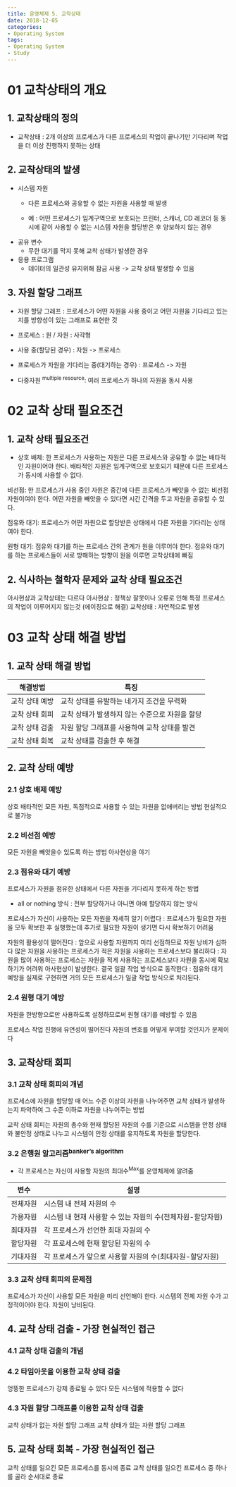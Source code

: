 ```yaml
---
title: 운영체제 5. 교착상태
date: 2018-12-05
categories:
- Operating System
tags:
- Operating System
- Study
---
```


# 01 교착상태의 개요
## 1. 교착상태의 정의
- 교착상태 : 2개 이상의 프로세스가 다른 프로세스의 작업이 끝나기만 기다리며 작업을 더 이상 진행하지 못하는 상태

## 2. 교착상태의 발생
- 시스템 자원
  - 다른 프로세스와 공유할 수 없는 자원을 사용할 때 발생

  - 예 : 어떤 프로세스가 임계구역으로 보호되는 프린터, 스캐너, CD 레코더 등 동시에 같이 사용할 수 없는 시스템 자원을 할당받은 후 양보하지 않는 경우
- 공유 변수
  - 무한 대기를 막지 못해 교착 상태가 발생한 경우
- 응용 프로그램
  - 데이터의 일관성 유지위해 잠금 사용 -> 교착 상태 발생할 수 있음

## 3. 자원 할당 그래프
- 자원 할당 그래프 : 프로세스가 어떤 자원을 사용 중이고 어떤 자원을 기다리고 있는지를 방향성이 있는 그래프로 표현한 것

- 프로세스 : 원 / 자원 : 사각형
- 사용 중(할당된 경우) : 자원 -> 프로세스
- 프로세스가 자원을 기다리는 중(대기하는 경우) : 프로세스 -> 자원

- 다중자원 <sup>multiple resource</sup>: 여러 프로세스가 하나의 자원을 동시 사용

# 02 교착 상태 필요조건
## 1. 교착 상태 필요조건
- 상호 배제: 한 프로세스가 사용하는 자원은 다른 프로세스와 공유할 수 없는 배타적인 자원이어야 한다. 배타적인 자원은 임계구역으로 보호되기 때문에 다른 프로세스가 동시에 사용할 수 없다.

비선점: 한 프로세스가 사용 중인 자원은 중간에 다른 프로세스가 빼앗을 수 없는 비선점 자원이여야 한다. 어떤 자원을 빼앗을 수 있다면 시간 간격을 두고 자원을 공유할 수 있다.

점유와 대기: 프로세스가 어떤 자원으로 할당받은 상태에서 다른 자원을 기다리는 상태여야 한다.

원형 대기: 점유와 대기를 하는 프로세스 간의 관계가 원을 이루어야 한다. 점유와 대기를 하는 프로세스들이 서로 방해하는 방향이 원을 이루면 교착상태에 빠짐

## 2. 식사하는 철학자 문제와 교착 상태 필요조건

아사현상과 교착상태는 다르다
아사현상 : 정책상 잘못이나 오류로 인해 특정 프로세스의 작업이 이루어지지 않는것 (에이징으로 해결)
교착상태 : 자연적으로 발생

# 03 교착 상태 해결 방법
## 1. 교착 상태 해결 방법

|해결방법 | 특징|
| --- | --- |
| 교착 상태 예방|교착 상태를 유발하는 네가지 조건을 무력화|
| 교착 상태 회피|교착 상태가 발생하지 않는 수준으로 자원을 할당|
| 교착 상태 검출|자원 할당 그래프를 사용하여 교착 상태를 발견|
| 교착 상태 회복|교착 상태를 검출한 후 해결|

## 2. 교착 상태 예방
### 2.1 상호 배제 예방
상호 배타적인 모든 자원, 독점적으로 사용할 수 있는 자원을 없애버리는 방법
현실적으로 불가능
### 2.2 비선점 예방
모든 자원을 빼앗을수 있도록 하는 방법
아사현상을 야기
### 2.3 점유와 대기 예방
프로세스가 자원을 점유한 상태에서 다른 자원을 기다리지 못하게 하는 방법
- all or nothing 방식 : 전부 할당하거나 아니면 아예 할당하지 않는 방식

프로세스가 자신이 사용하는 모든 자원을 자세히 알기 어렵다 : 프로세스가 필요한 자원을 모두 확보한 후 실행했는데 추가로 필요한 자원이 생기면 다시 확보하기 어려움

자원의 활용성이 떨어진다 : 앞으로 사용할 자원까지 미리 선점하므로 자원 낭비가 심하다
많은 자원을 사용하는 프로세스가 적은 자원을 사용하는 프로세스보다 불리하다 : 자원을 많이 사용하는 프로세스는 자원을 적게 사용하는 프로세스보다 자원을 동시에 확보하기가 어려워 아사현상이 발생한다.
결국 일괄 작업 방식으로 동작한다 : 점유와 대기 예방을 실제로 구현하면 거의 모든 프로세스가 일괄 작업 방식으로 처리된다.

### 2.4 원형 대기 예방
자원을 한방향으로만 사용하도록 설정하므로써 원형 대기를 예방할 수 있음

프로세스 작업 진행에 유연성이 떨어진다
자원의 번호를 어떻게 부여할 것인지가 문제이다

## 3. 교착상태 회피
### 3.1 교착 상태 회피의 개념
프로세스에 자원을 할당할 때 어느 수준 이상의 자원을 나누어주면 교착 상태가 발생하는지 파악하여 그 수준 이하로 자원을 나누어주는 방법

교착 상태 회피는 자원의 총수와 현재 할당된 자원의 수를 기준으로 시스템을 안정 상태와 불안정 상태로 나누고 시스템이 안정 상태를 유지하도록 자원을 할당한다.

### 3.2 은행원 알고리즘<sup>banker’s algorithm</sup>
- 각 프로세스는 자신이 사용할 자원의 최대수<sup>Max</sup>를 운영체제에 알려줌


|변수 | 설명|
| --- | --- |
|전체자원|시스템 내 전체 자원의 수|
|가용자원|시스템 내 현재 사용할 수 있는 자원의 수(전체자원-할당자원)|
|최대자원|각 프로세스가 선언한 최대 자원의 수|
|할당자원|각 프로세스에 현재 할당된 자원의 수|
|기대자원|각 프로세스가 앞으로 사용할 자원의 수(최대자원-할당자원)|





### 3.3 교착 상태 회피의 문제점
프로세스가 자신이 사용할 모든 자원을 미리 선언해야 한다.
시스템의 전체 자원 수가 고정적이어야 한다.
자원이 낭비된다.

## 4. 교착 상태 검출 - 가장 현실적인 접근
### 4.1 교착 상태 검출의 개념
### 4.2 타임아웃을 이용한 교착 상태 검출
엉뚱한 프로세스가 강제 종료될 수 있다
모든 시스템에 적용할 수 없다
### 4.3 자원 할당 그래프를 이용한 교착 상태 검출
교착 상태가 없는 자원 할당 그래프
교착 상태가 있는 자원 할당 그래프
## 5. 교착 상태 회복 - 가장 현실적인 접근
교착 상태를 일으킨 모든 프로세스를 동시에 종료
교착 상태를 일으킨 프로세스 중 하나를 골라 순서대로 종료

